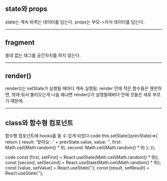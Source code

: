 
## state와 props
state는 계속 바뀌는 데이터를 담는다.
props는 부모->자식 데이터를 담는다.

-------

## fragment
쓸데 없는 태그를 공간차지를 하지 않는다.

-------

## render()
render()는 setState가 실행될 때마다 계속 실행됨.
render 안에 적은 함수들은 웬만하면, 밖에 둬서 불러오는게 나음 왜냐면 render()가 실행될때바다 안에 것들은 새로 부르기 때문에. 

-------

## class와 함수형 컴포넌트 
함수형 컴포넌트에 hooks를 쓸 수 있게 되었다
code
        this.setState((prevState)=>{
              return {
                  result: '맞아요 : ' + prevState.value,
                  value: '',
                  first: Math.ceil(Math.random() * 9),
                  second: Math.ceil(Math.random() * 9)
              };
        });
  
code
        const [first, setFirst] = React.useState(Math.ceil(Math.random() * 9));
        const [second, setSecond] = React.useState(Math.ceil(Math.random() * 9));
        const [value, setValue] = React.useState('');
        const [result, setResult] = React.useState('');
